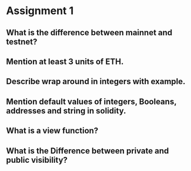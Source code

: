 # Assignment 1

## What is the difference between mainnet and testnet?




## Mention at least 3 units of ETH.

## Describe wrap around in integers with example.
## Mention default values of integers, Booleans, addresses and string in solidity.
## What is a view function?
## What is the Difference between private and public visibility?
